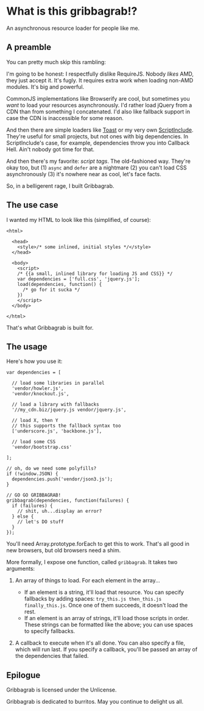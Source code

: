 What is this gribbagrab!?
=========================

An asynchronous resource loader for people like me.

A preamble
----------

You can pretty much skip this rambling:

I'm going to be honest: I respectfully dislike RequireJS. Nobody _likes_ AMD, they just accept it. It's fugly. It requires extra work when loading non-AMD modules. It's big and powerful.

CommonJS implementations like Browserify are cool, but sometimes you _want_ to load your resources asynchronously. I'd rather load jQuery from a CDN than from something I concatenated. I'd also like fallback support in case the CDN is inaccessible for some reason.

And then there are simple loaders like [Toast](https://github.com/pyrsmk/toast) or my very own [ScriptInclude](https://github.com/EvanHahn/ScriptInclude). They're useful for small projects, but not ones with big dependencies. In ScriptInclude's case, for example, dependencies throw you into Callback Hell. Ain't nobody got time for that.

And then there's my favorite: _script tags_. The old-fashioned way. They're okay too, but (1) `async` and `defer` are a nightmare (2) you can't load CSS asynchronously (3) it's nowhere near as cool, let's face facts.

So, in a belligerent rage, I built Gribbagrab.

The use case
------------

I wanted my HTML to look like this (simplified, of course):

    <html>

      <head>
        <style>/* some inlined, initial styles */</style>
      </head>

      <body>
        <script>
        /* {{a small, inlined library for loading JS and CSS}} */
        var dependencies = ['full.css', 'jquery.js'];
        load(dependencies, function() {
          /* go for it sucka */
        })
        </script>
      </body>

    </html>

That's what Gribbagrab is built for.

The usage
---------

Here's how you use it:

    var dependencies = [

      // load some libraries in parallel
      'vendor/howler.js',
      'vendor/knockout.js',

      // load a library with fallbacks
      '//my_cdn.biz/jquery.js vendor/jquery.js',

      // load X, then Y
      // this supports the fallback syntax too
      ['underscore.js', 'backbone.js'],

      // load some CSS
      'vendor/bootstrap.css'

    ];

    // oh, do we need some polyfills?
    if (!window.JSON) {
      dependencies.push('vendor/json3.js');
    }

    // GO GO GRIBBAGRAB!
    gribbagrab(dependencies, function(failures) {
      if (failures) {
        // shit, uh...display an error?
      } else {
        // let's DO stuff
      }
    });

You'll need Array.prototype.forEach to get this to work. That's all good in new browsers, but old browsers need a shim.

More formally, I expose one function, called `gribbagrab`. It takes two arguments:

1. An array of things to load. For each element in the array...

   - If an element is a string, it'll load that resource. You can specify fallbacks by adding spaces: `try_this.js then_this.js finally_this.js`. Once one of them succeeds, it doesn't load the rest.
   - If an element is an array of strings, it'll load those scripts in order. These strings can be formatted like the above; you can use spaces to specify fallbacks.

2. A callback to execute when it's all done. You can also specify a file, which will run last. If you specify a callback, you'll be passed an array of the dependencies that failed.

Epilogue
--------

Gribbagrab is licensed under the Unlicense.

Gribbagrab is dedicated to burritos. May you continue to delight us all.